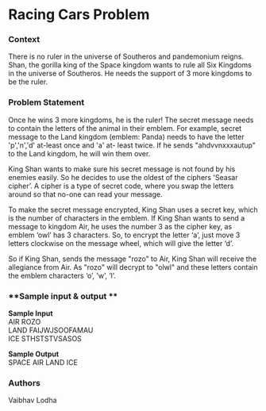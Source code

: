 # **Racing Cars Problem**


### **Context**
<p>There is no ruler in the universe of Southeros and pandemonium reigns. Shan, the gorilla king of the Space kingdom
   wants to rule all Six Kingdoms in the universe of Southeros. He needs the support of 3 more kingdoms to be the ruler.</p>
   
### **Problem Statement**
<p>Once he wins 3 more kingdoms, he is the ruler! The secret message needs to contain the letters of the animal in their emblem.
   For example, secret message to the Land kingdom (emblem: Panda) needs to have the letter 'p','n','d' at-least once and 'a' at-
   least twice. If he sends "ahdvvnxxxautup" to the Land kingdom, he will win them over.
  
<p>
   King Shan wants to make sure his secret message is not found by his enemies easily. So he decides to use the oldest of the
   ciphers 'Seasar cipher’. A cipher is a type of secret code, where you swap the letters around so that no-one can read your
   message.</p>
 
<p>To make the secret message encrypted, King Shan uses a secret key, which is the number of characters in the emblem.
If King Shan wants to send a message to kingdom Air, he uses the number 3 as the cipher key, as emblem ‘owl’ has 3
characters. So, to encrypt the letter ‘a’, just move 3 letters clockwise on the message wheel, which will give the letter ‘d’.
</p>

So if King Shan, sends the message "rozo" to Air, King Shan will receive
the allegiance from Air. As "rozo" will decrypt to "olwl" and these letters
contain the emblem characters ‘o’, ’w’, ’l’.

### **Sample input & output **
<B>Sample Input</B><br>
AIR ROZO <br>
LAND FAIJWJSOOFAMAU<br>
ICE STHSTSTVSASOS<br>

<B>Sample Output</B><br>
SPACE AIR LAND ICE

### **Authors**
Vaibhav Lodha
